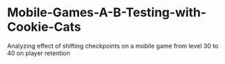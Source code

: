 # Mobile-Games-A-B-Testing-with-Cookie-Cats
Analyzing effect of shifting checkpoints on a mobile game from level 30 to 40 on player retention

